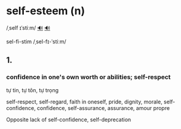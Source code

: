 # self-esteem (n)

/ˌself ɪˈstiːm/ [🔊](https://www.oxfordlearnersdictionaries.com/media/english/uk_pron/s/sel/self_/self_esteem_1_gb_1.mp3) [🔊](https://www.oxfordlearnersdictionaries.com/media/english/us_pron/s/sel/self_/self_esteem_1_us_1.mp3)

sel-fi-stim /ˌsel-fɪ-ˈstiːm/

## 1.

### confidence in one's own worth or abilities; self-respect

tự tin, tự tôn, tự trọng

self-respect, self-regard, faith in oneself, pride, dignity, morale, self-confidence, confidence, self-assurance, assurance, amour propre

Opposite lack of self-confidence, self-deprecation